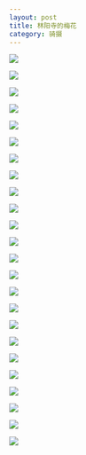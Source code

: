 ```yaml
---
layout: post
title: 林阳寺的梅花
category: 骑摄
---
```


![](http://imglf.nosdn.127.net/img/RHNjcVRJeFhJdmhpcmV0aWJlM2pHcm1EWmc5cGkzRG1VejhyM3pzR1FaY0NIWEdZNHptRFZnPT0.jpg?imageView&thumbnail=2000y1500&type=jpg&quality=96&stripmeta=0&type=jpg)

![](http://imglf0.nosdn.127.net/img/RHNjcVRJeFhJdmhpcmV0aWJlM2pHbjhRTHZaU1pwY0dDV2t1Uk4xZExFQ0Jra1dicjg0NVZBPT0.jpg?imageView&thumbnail=2000y1500&type=jpg&quality=96&stripmeta=0&type=jpg)

<!--more-->

![](http://imglf1.nosdn.127.net/img/RHNjcVRJeFhJdmhpcmV0aWJlM2pHdm1YS2c2aERib3BTdEQ1dFp1cjg4cS9zQk9rL2xkVmxBPT0.jpg?imageView&thumbnail=2000y1500&type=jpg&quality=96&stripmeta=0&type=jpg)

![](http://imglf1.nosdn.127.net/img/RHNjcVRJeFhJdmhpcmV0aWJlM2pHcVRZODBNNm5sYi9CeXNnWmJtRjRqT2dSRFBzMEhFWVJBPT0.jpg?imageView&thumbnail=2000y1500&type=jpg&quality=96&stripmeta=0&type=jpg)

![](http://imglf2.nosdn.127.net/img/RHNjcVRJeFhJdmhpcmV0aWJlM2pHZzBaMEkyRG1IVzJCY203czczZ3U4bTBVdTAzU0Nld29nPT0.jpg?imageView&thumbnail=2000y1500&type=jpg&quality=96&stripmeta=0&type=jpg)

![](http://imglf2.nosdn.127.net/img/RHNjcVRJeFhJdmhpcmV0aWJlM2pHdlpVeWxRcVBMVmI3R0paVk5zeTJoem10Ym8zMUQ4a2lnPT0.jpg?imageView&thumbnail=2000y1500&type=jpg&quality=96&stripmeta=0&type=jpg)

![](http://imglf1.nosdn.127.net/img/RHNjcVRJeFhJdmhpcmV0aWJlM2pHblM5c0VBVkFSR1NhTERhOHMyNitvZUowZ0xLY3h2bXdnPT0.jpg?imageView&thumbnail=2000y1500&type=jpg&quality=96&stripmeta=0&type=jpg)

![](http://imglf1.nosdn.127.net/img/RHNjcVRJeFhJdmhpcmV0aWJlM2pHc1Y1SHFzQkY5OXdvT1NGcTNnc1RIVnZrMTNCQWxNTllRPT0.jpg?imageView&thumbnail=2000y1500&type=jpg&quality=96&stripmeta=0&type=jpg)

![](http://imglf.nosdn.127.net/img/RHNjcVRJeFhJdmhpcmV0aWJlM2pHcHRFTVJWVGduU0NmSDgreG8wdHUrVFRLazEyMGplWWlRPT0.jpg?imageView&thumbnail=2000y1500&type=jpg&quality=96&stripmeta=0&type=jpg)

![](http://imglf.nosdn.127.net/img/RHNjcVRJeFhJdmhpcmV0aWJlM2pHclBJUDM5MVBHSVhhcHcyalI2di9XdkV0Y0MzcEFUVFhRPT0.jpg?imageView&thumbnail=2000y1500&type=jpg&quality=96&stripmeta=0&type=jpg)

![](http://imglf2.nosdn.127.net/img/RHNjcVRJeFhJdmdyTTdWdDN6RXhSTXVBTi9FNFA5TVZQYktXWGZYUTEwMFA0aWVzd2Rqck13PT0.jpg?imageView&thumbnail=2000y1500&type=jpg&quality=96&stripmeta=0&type=jpg)

![](http://imglf2.nosdn.127.net/img/RHNjcVRJeFhJdmdyTTdWdDN6RXhSTGtRN2M1ZWZxZzNKbnZXeDV5ckpnQUNYYU1mOWZoTkh3PT0.jpg?imageView&thumbnail=2000y1500&type=jpg&quality=96&stripmeta=0&type=jpg)

![](http://imglf2.nosdn.127.net/img/RHNjcVRJeFhJdmdyTTdWdDN6RXhSQmhjUWtxN1QyaVdkSlYzSUZDam5FMGlmYW4zc2REYnNnPT0.jpg?imageView&thumbnail=2000y1500&type=jpg&quality=96&stripmeta=0&type=jpg)

![](http://imglf0.nosdn.127.net/img/RHNjcVRJeFhJdmdyTTdWdDN6RXhSQzRXMEJVR1FTR3YzT2M4d05lL2daYmh1WmNreU5rRWhRPT0.jpg?imageView&thumbnail=2000y1500&type=jpg&quality=96&stripmeta=0&type=jpg)

![](http://imglf2.nosdn.127.net/img/RHNjcVRJeFhJdmdyTTdWdDN6RXhSSnRYcUNYUmhhaW5wZFZGRytOTmNxUThybHp5VTY5ZitRPT0.jpg?imageView&thumbnail=2000y1500&type=jpg&quality=96&stripmeta=0&type=jpg)

![](http://imglf.nosdn.127.net/img/RHNjcVRJeFhJdmdyTTdWdDN6RXhSSkFMZFppYk5TYU8yMzhGeWxGVFpzalZlNkFZbUkxSFRBPT0.jpg?imageView&thumbnail=2000y1500&type=jpg&quality=96&stripmeta=0&type=jpg)

![](http://imglf0.nosdn.127.net/img/RHNjcVRJeFhJdmdyTTdWdDN6RXhSSGVvVm5lcytIMm1FdUYvdVFNU01tZG9GdFNLRXZCMzlRPT0.jpg?imageView&thumbnail=2000y1500&type=jpg&quality=96&stripmeta=0&type=jpg)

![](http://imglf1.nosdn.127.net/img/RHNjcVRJeFhJdmdyTTdWdDN6RXhSQWlaa3BtZkVMMmUxU25GbXRFb0hlc1M0ZUcxYWVDUERRPT0.jpg?imageView&thumbnail=2000y1500&type=jpg&quality=96&stripmeta=0&type=jpg)

![](http://imglf1.nosdn.127.net/img/RHNjcVRJeFhJdmdyTTdWdDN6RXhSRDBqMm8vZnI4MHhRd2lLRGkwNThIN3JzcStLWloxbEd3PT0.jpg?imageView&thumbnail=2000y1500&type=jpg&quality=96&stripmeta=0&type=jpg)

![](http://imglf2.nosdn.127.net/img/RHNjcVRJeFhJdmdyTTdWdDN6RXhSRFVpVmV0ZzJXNENFaWtZNVRLWS9zeHROMzNIeTFRWERnPT0.jpg?imageView&thumbnail=2000y1500&type=jpg&quality=96&stripmeta=0&type=jpg)

![](http://imglf.nosdn.127.net/img/RHNjcVRJeFhJdmdyTTdWdDN6RXhSRmR1U3hFaXpuaUY3S1NNd05BZ0VhWWFQNnNDM2QxZHdRPT0.jpg?imageView&thumbnail=2000y1500&type=jpg&quality=96&stripmeta=0&type=jpg)

![](http://imglf2.nosdn.127.net/img/RHNjcVRJeFhJdmdyTTdWdDN6RXhSSlY3Wi9jOVVDZVhVOXZ4K1VXcXFTeEtnNkZCS3dYMVhnPT0.jpg?imageView&thumbnail=2000y1500&type=jpg&quality=96&stripmeta=0&type=jpg)

![](http://imglf1.nosdn.127.net/img/RHNjcVRJeFhJdmdyTTdWdDN6RXhSTUFBRnhwWEJKaTRaalpIelNxbVRIWVR1WHJJT2dyajRRPT0.jpg?imageView&thumbnail=2000y1500&type=jpg&quality=96&stripmeta=0&type=jpg)

![](http://imglf2.nosdn.127.net/img/RHNjcVRJeFhJdmdyTTdWdDN6RXhSQmFnMWhFdGtpMGlpaW1Jc3N6YXJ5T0dhZk5JZWVxSnBnPT0.jpg?imageView&thumbnail=2000y1500&type=jpg&quality=96&stripmeta=0&type=jpg)
